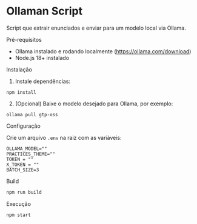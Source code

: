 # Ollaman Script

Script que extrair enunciados e enviar para um modelo local via Ollama.

Pré-requisitos

-   Ollama instalado e rodando localmente (https://ollama.com/download)
-   Node.js 18+ instalado

Instalação

1. Instale dependências:

```
npm install
```

2. (Opcional) Baixe o modelo desejado para Ollama, por exemplo:

```
ollama pull gtp-oss
```

Configuração

Crie um arquivo `.env` na raiz com as variáveis:

```
OLLAMA_MODEL=""
PRACTICES_THEME=""
TOKEN = ""
X_TOKEN = ""
BATCH_SIZE=3
```

Build

```bash
npm run build
```

Execução

```bash
npm start
```

